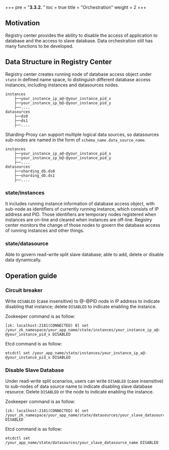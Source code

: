 +++
pre = "<b>3.3.2. </b>"
toc = true
title = "Orchestration"
weight = 2
+++

## Motivation

Registry center provides the ability to disable the access of application to database and the access to slave database. 
Data orchestration still has many functions to be developed.

## Data Structure in Registry Center

Registry center creates running node of database access object under `state` in defined name space, to distinguish different database access instances, including instances and datasources nodes.

```
instances
    ├──your_instance_ip_a@-@your_instance_pid_x
    ├──your_instance_ip_b@-@your_instance_pid_y
    ├──....
datasources
    ├──ds0
    ├──ds1
    ├──....
```

Sharding-Proxy can support multiple logical data sources, so datasources sub-nodes are named in the form of `schema_name.data_source_name`.

```
instances
    ├──your_instance_ip_a@-@your_instance_pid_x
    ├──your_instance_ip_b@-@your_instance_pid_y
    ├──....
datasources
    ├──sharding_db.ds0
    ├──sharding_db.ds1
    ├──....
```

### state/instances

It includes running instance information of database access object, with sub-node as identifiers of currently running instance, which consists of IP address and PID. 
Those identifiers are temporary nodes registered when instances are on-line and cleared when instances are off-line. 
Registry center monitors the change of those nodes to govern the database access of running instances and other things.

### state/datasource

Able to govern read-write split slave database; able to add, delete or disable data dynamically.

## Operation guide

### Circuit breaker

Write `DISABLED` (case insensitive) to @-@PID node in IP address to indicate disabling that instance; delete `DISABLED` to indicate enabling the instance.

Zookeeper command is as follow:

```
[zk: localhost:2181(CONNECTED) 0] set /your_zk_namespace/your_app_name/state/instances/your_instance_ip_a@-@your_instance_pid_x DISABLED
```

Etcd command is as follow:

```
etcdctl set /your_app_name/state/instances/your_instance_ip_a@-@your_instance_pid_x DISABLED
```

### Disable Slave Database

Under read-write split scenarios, users can write `DISABLED` (case insensitive) to sub-nodes of data source name to indicate disabling slave database resource. 
Delete `DISABLED` or the node to indicate enabling the instance.

Zookeeper command is as follow:

```
[zk: localhost:2181(CONNECTED) 0] set /your_zk_namespace/your_app_name/state/datasources/your_slave_datasource_name DISABLED
```

Etcd command is as follow:

```
etcdctl set /your_app_name/state/datasources/your_slave_datasource_name DISABLED
```

